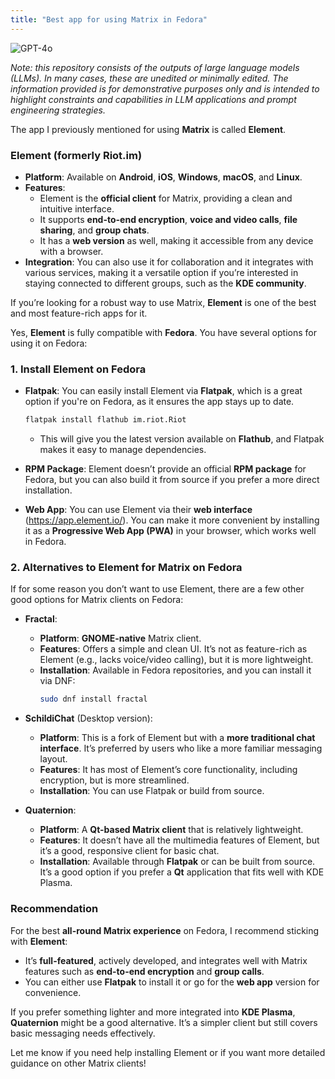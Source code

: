 ```yaml
---
title: "Best app for using Matrix in Fedora"
---
```

![GPT-4o](https://img.shields.io/badge/GPT--4o-3333FF?style=for-the-badge&logo=openai&logoColor=white)



*Note: this repository consists of the outputs of large language models (LLMs). In many cases, these are unedited or minimally edited. The information provided is for demonstrative purposes only and is intended to highlight constraints and capabilities in LLM applications and prompt engineering strategies.*


The app I previously mentioned for using **Matrix** is called **Element**.

### **Element (formerly Riot.im)**
- **Platform**: Available on **Android**, **iOS**, **Windows**, **macOS**, and **Linux**.
- **Features**:
  - Element is the **official client** for Matrix, providing a clean and intuitive interface.
  - It supports **end-to-end encryption**, **voice and video calls**, **file sharing**, and **group chats**.
  - It has a **web version** as well, making it accessible from any device with a browser.
- **Integration**: You can also use it for collaboration and it integrates with various services, making it a versatile option if you’re interested in staying connected to different groups, such as the **KDE community**.

If you’re looking for a robust way to use Matrix, **Element** is one of the best and most feature-rich apps for it.


Yes, **Element** is fully compatible with **Fedora**. You have several options for using it on Fedora:

### **1. Install Element on Fedora**
- **Flatpak**: You can easily install Element via **Flatpak**, which is a great option if you're on Fedora, as it ensures the app stays up to date.
  ```bash
  flatpak install flathub im.riot.Riot
  ```
  - This will give you the latest version available on **Flathub**, and Flatpak makes it easy to manage dependencies.

- **RPM Package**: Element doesn’t provide an official **RPM package** for Fedora, but you can also build it from source if you prefer a more direct installation.

- **Web App**: You can use Element via their **web interface** (https://app.element.io/). You can make it more convenient by installing it as a **Progressive Web App (PWA)** in your browser, which works well in Fedora.

### **2. Alternatives to Element for Matrix on Fedora**
If for some reason you don’t want to use Element, there are a few other good options for Matrix clients on Fedora:

- **Fractal**:
  - **Platform**: **GNOME-native** Matrix client.
  - **Features**: Offers a simple and clean UI. It’s not as feature-rich as Element (e.g., lacks voice/video calling), but it is more lightweight.
  - **Installation**: Available in Fedora repositories, and you can install it via DNF:
    ```bash
    sudo dnf install fractal
    ```

- **SchildiChat** (Desktop version):
  - **Platform**: This is a fork of Element but with a **more traditional chat interface**. It’s preferred by users who like a more familiar messaging layout.
  - **Features**: It has most of Element’s core functionality, including encryption, but is more streamlined.
  - **Installation**: You can use Flatpak or build from source.

- **Quaternion**:
  - **Platform**: A **Qt-based Matrix client** that is relatively lightweight.
  - **Features**: It doesn’t have all the multimedia features of Element, but it’s a good, responsive client for basic chat.
  - **Installation**: Available through **Flatpak** or can be built from source. It’s a good option if you prefer a **Qt** application that fits well with KDE Plasma.

### **Recommendation**
For the best **all-round Matrix experience** on Fedora, I recommend sticking with **Element**:
- It’s **full-featured**, actively developed, and integrates well with Matrix features such as **end-to-end encryption** and **group calls**.
- You can either use **Flatpak** to install it or go for the **web app** version for convenience.

If you prefer something lighter and more integrated into **KDE Plasma**, **Quaternion** might be a good alternative. It’s a simpler client but still covers basic messaging needs effectively.

Let me know if you need help installing Element or if you want more detailed guidance on other Matrix clients!